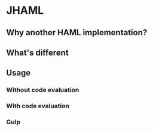 # JHAML

## Why another HAML implementation?

## What's different

## Usage

### Without code evaluation
### With code evaluation

### Gulp
